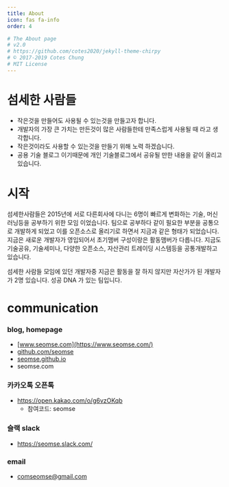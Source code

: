 ```yaml
---
title: About
icon: fas fa-info
order: 4

# The About page
# v2.0
# https://github.com/cotes2020/jekyll-theme-chirpy
# © 2017-2019 Cotes Chung
# MIT License
---
```


# 섬세한 사람들

- 작은것을 만들어도 사용될 수 있는것을 만들고자 합니다.
- 개발자의 가장 큰 가치는 만든것이 많은 사람들한테 만족스럽게 사용될 때 라고 생각합니다.
- 작은것이라도 사용할 수 있는것을 만들기 위해 노력 하겠습니다.
- 공용 기술 블로그 이기때문에 개인 기술블로그에서 공유될 만한 내용을 같이 올리고 있습니다.

# 시작
섬세한사람들은 2015년에 서로 다른회사에 다니는 6명이 빠르게 변화하는 기술, 머신러닝등을 공부하기 위한 모임 이었습니다. 팀으로 공부하다 같이 필요한 부분을 공통으로 개발하게 되었고 이를 오픈소스로 올리기로 하면서 지금과 같은 형태가 되었습니다. 지금은 새로운 개발자가 영입되어서 초기맴버 구성이랑은 활동맴버가 다릅니다. 지금도 기술공유, 기술세미나, 다양한 오픈소스, 자산관리 트레이딩 시스템등을 공통개발하고 있습니다.

섬세한 사람들 모임에 있던 개발자중 지금은 활동을 잘 하지 않지만 자산가가 된 개발자가 2명 있습니다. 성공 DNA 가 있는 팀입니다.

# communication
### blog, homepage
- [www.seomse.com](https://www.seomse.com/)
- [github.com/seomse](https://github.com/seomse)
- [seomse.github.io](https://seomse.github.io/)
- seomse.com

### 카카오톡 오픈톡
 - https://open.kakao.com/o/g6vzOKqb
   - 참여코드: seomse

### 슬랙 slack
- https://seomse.slack.com/

### email
 - comseomse@gmail.com
